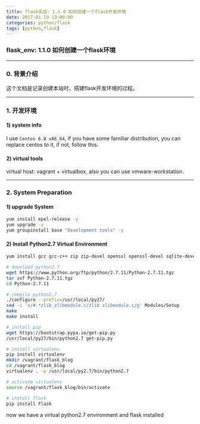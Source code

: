 ```yaml
---
title: flask实战: 1.1.0 如何创建一个flask开发环境
date: 2017-01-19 13:09:00
categories: python/flask
tags: [python,flask]
---
```

### flask_env: 1.1.0 如何创建一个flask环境

---

### 0. 背景介绍
这个文档是记录创建本站时，搭建flask开发环境的过程。

---

### 1. 开发环境
#### 1) system info
I use <code>Centos 6.8 x86_64</code>, if you have some familiar distribution, you can replace centos to it, if not, follow this.

#### 2) virtual tools
virtual host: vagrant + virtualbox, also you can use vmware-workstation.

---

### 2. System Preparation
#### 1) upgrade System
``` bash
yum install epel-release -y
yum upgrade -y
yum groupinstall base "Development tools" -y
```

#### 2) Install Python2.7 Virtual Environment
``` bash
yum install gcc gcc-c++ zip zip-devel openssl openssl-devel sqlite-devel -y

# download python2.7
wget https://www.python.org/ftp/python/2.7.11/Python-2.7.11.tgz
tar zxf Python-2.7.11.tgz
cd Python-2.7.11

# compile python2.7
./configure --prefix=/usr/local/py27/
sed -i 's/#.*zlib zlibmodule.c/zlib zlibmodule.c/g' Modules/Setup
make
make install

# install pip
wget https://bootstrap.pypa.io/get-pip.py
/usr/local/py27/bin/python2.7 get-pip.py

# install virtualenv
pip install virtualenv
mkdir /vagrant/flask_blog
cd /vagrant/flask_blog
virtualenv . -p /usr/local/py2.7/bin/python2.7

# activate virtualenv
source /vagrant/flask_blog/bin/activate

# install flask
pip install Flask
```
now we have a virtual python2.7 environment and flask installed
